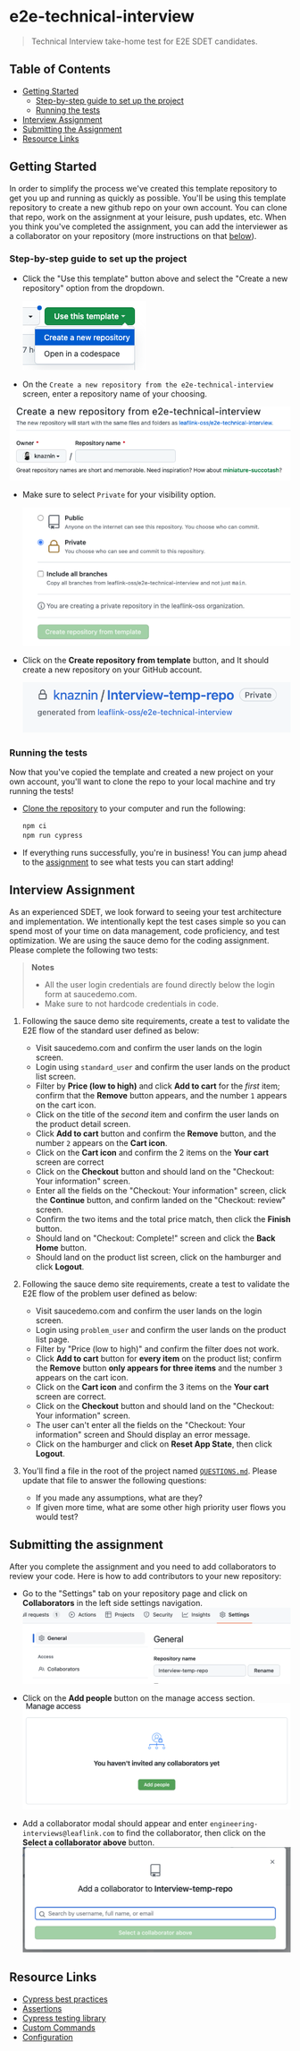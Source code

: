 # e2e-technical-interview

> Technical Interview take-home test for E2E SDET candidates.

## Table of Contents

- [Getting Started](#getting-started)
  - [Step-by-step guide to set up the project](#step-by-step-guide-to-set-up-the-project)
  - [Running the tests](#running-the-tests)
- [Interview Assignment](#interview-assignment)
- [Submitting the Assignment](#submitting-the-assignment)
- [Resource Links](#resource-links)

## Getting Started

In order to simplify the process we've created this template repository to get you up and running as quickly as possible. You'll be using this template repository to create a new github repo on your own account. You can clone that repo, work on the assignment at your leisure, push updates, etc. When you think you've completed the assignment, you can add the interviewer as a collaborator on your repository (more instructions on that [below](#submitting-the-assignment)).

### Step-by-step guide to set up the project

- Click the "Use this template" button above and select the "Create a new repository" option from the dropdown.

  ![Select Create a New Repository](./assets/docs/CreateNewRepository.png)
- On the `Create a new repository from the e2e-technical-interview` screen, enter a repository name of your choosing.

![Enter Repository Name](./assets/docs/RepoName.png)

- Make sure to select `Private` for your visibility option.

  ![Create Private Repository](./assets/docs/PrivateOption.png)

- Click on the **Create repository from template** button, and It should create a new repository on your GitHub account.

  ![Example of New a repository](./assets/docs/exampleRepo.png)

### Running the tests

Now that you've copied the template and created a new project on your own account, you'll want to clone the repo to your local machine and try running the tests!

- [Clone the repository](https://docs.github.com/en/repositories/creating-and-managing-repositories/cloning-a-repository) to your computer and run the following:
    ```sh
    npm ci
    npm run cypress
    ```
- If everything runs successfully, you're in business! You can jump ahead to the [assignment](#interview-assignment) to see what tests you can start adding!

## Interview Assignment

As an experienced SDET, we look forward to seeing your test architecture and implementation. We intentionally kept the test cases simple so you can spend most of your time on data management, code proficiency, and test optimization. We are using the sauce demo for the coding assignment. Please complete the following two tests:

> **Notes**
> - All the user login credentials are found directly below the login form at saucedemo.com.
> - Make sure to not hardcode credentials in code.

1. Following the sauce demo site requirements, create a test to validate the E2E flow of the standard user defined as below:
     - Visit saucedemo.com and confirm the user lands on the login screen.
     - Login using `standard_user` and confirm the user lands on the product list screen.
     - Filter by **Price (low to high)** and click **Add to cart** for the *first* item; confirm that the **Remove** button appears, and the number `1` appears on the cart icon.
     - Click on the title of the *second* item and confirm the user lands on the product detail screen.
     - Click **Add to cart** button and confirm the **Remove** button, and the number `2` appears on the **Cart icon**.
     - Click on the **Cart icon** and confirm the 2 items on the **Your cart** screen are correct
     - Click on the **Checkout** button and should land on the "Checkout: Your information" screen.
     - Enter all the fields on the "Checkout: Your information" screen, click the **Continue** button, and confirm landed on the "Checkout: review" screen.
     - Confirm the two items and the total price match, then click the **Finish** button.
     - Should land on "Checkout: Complete!" screen and click the **Back Home** button.
     - Should land on the product list screen, click on the hamburger and click **Logout**.

2. Following the sauce demo site requirements, create a test to validate the E2E flow of the problem user defined as below:
     - Visit saucedemo.com and confirm the user lands on the login screen.
     - Login using `problem_user` and confirm the user lands on the product list page.
     - Filter by "Price (low to high)" and confirm the filter does not work.
     - Click **Add to cart** button for **every item** on the product list; confirm the **Remove** button **only appears for three items** and the number `3` appears on the cart icon.
     - Click on the **Cart icon** and confirm the 3 items on the **Your cart** screen are correct.
     - Click on the **Checkout** button and should land on the "Checkout: Your information" screen.
     - The user can't enter all the fields on the "Checkout: Your information" screen and Should display an error message.
     - Click on the hamburger and click on **Reset App State**, then click **Logout**.

3. You'll find a file in the root of the project named [`QUESTIONS.md`](./QUESTIONS.md). Please update that file to answer the following questions:
     - If you made any assumptions, what are they?
     - If given more time, what are some other high priority user flows you would test?

## Submitting the assignment

After you complete the assignment and you need to add collaborators to review your code. Here is how to add contributors to your new repository:

- Go to the "Settings" tab on your repository page and click on **Collaborators** in the left side settings navigation.
  ![Settings and callaborators button](./assets/docs/SettingsAndCollaborators.png)

- Click on the **Add people** button on the manage access section.
  ![Add People button](./assets/docs/addPeople.png)

- Add a collaborator modal should appear and enter `engineering-interviews@leaflink.com` to find the collaborator, then click on the **Select a collaborator above** button.
  ![find a collaborator and add to the repository](./assets/docs/SelectCollaborator.png)

## Resource Links
-  [Cypress best practices](https://docs.cypress.io/guides/references/best-practices)
-  [Assertions](https://docs.cypress.io/guides/references/assertions)
-  [Cypress testing library](https://github.com/testing-library/cypress-testing-library/blob/main/cypress/e2e/find.cy.js)
-  [Custom Commands](https://docs.cypress.io/guides/tooling/typescript-support#Types-for-Custom-Commands)
-  [Configuration](https://docs.cypress.io/guides/references/configuration)


